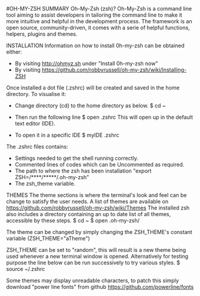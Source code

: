 #OH-MY-ZSH SUMMARY
Oh-My-Zsh (zsh)?
Oh-My-Zsh is a command line tool aiming to assist developers in tailoring the command line to make it more
 intuitive and helpful in the development process.
The framework is an open source, community-driven, it comes with a serie of helpful functions, helpers, plugins and themes.

INSTALLATION
Information on how to install 0h-my-zsh can be obtained either:
- By visiting http://ohmyz.sh under "Install 0h-my-zsh now"
- By visiting https://github.com/robbyrussell/oh-my-zsh/wiki/Installing-ZSH

Once installed a dot file (.zshrc) will be created and saved in the home directory.
To visualise it:
- Change directory (cd) to the home directory as below.
	$ cd ~

- Then run the following line
	$ open .zshrc
This will open up in the default text editor (IDE).

- To open it in a specific IDE
$ myIDE .zshrc

The .zshrc files contains:
- Settings needed to get the shell running correctly.
- Commented lines of codes which can be Uncommented as required.
- The path to where the zsh has been installation "export ZSH=/****/*****/.oh-my-zsh"
- The zsh_theme variable.

THEMES
The theme sections is where the terminal's look and feel can be change to satisfy
the user needs.
A list of themes are available on https://github.com/robbyrussell/oh-my-zsh/wiki/Themes
The installed zsh also includes a directory containing an up to date list of all themes, accessible by these steps.
$ cd ~
$ open .oh-my-zsh/

The theme can be changed by simply changing the ZSH_THEME's constant variable (ZSH_THEME="aTheme")

ZSH_THEME can be set to "random", this will result is a new theme being used whenever a
new terminal window is opened. Alternatively for testing purpose the line below can be run
successively to try various styles.
$ source ~/.zshrc

Some themes may display unreadable characters, to patch this simply download "power line fonts"
from github https://github.com/powerline/fonts

